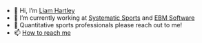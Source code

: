 - 👋 Hi, I’m [Liam Hartley](https://www.liamhartley.co.uk/)
- 🌱 I’m currently working at [Systematic Sports](https://github.com/Systematic-Sports) and [EBM Software](https://ebmsoftware.com)
- 👀 Quantitative sports professionals please reach out to me!
- 📫 [How to reach me](https://www.liamhartley.co.uk/about)
